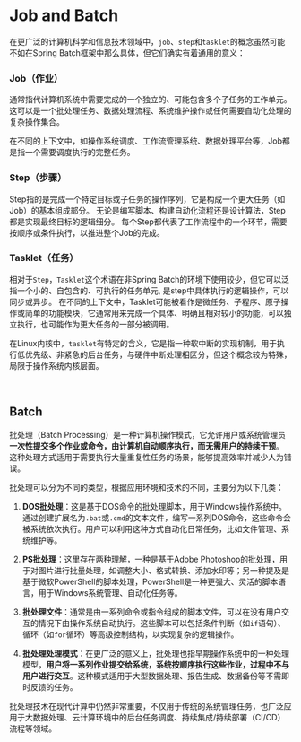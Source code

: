 # Job and Batch
在更广泛的计算机科学和信息技术领域中，`job`、`step`和`tasklet`的概念虽然可能不如在Spring Batch框架中那么具体，但它们确实有着通用的意义：

### Job（作业）
通常指代计算机系统中需要完成的一个独立的、可能包含多个子任务的工作单元。
这可以是一个批处理任务、数据处理流程、系统维护操作或任何需要自动化处理的复杂操作集合。

在不同的上下文中，如操作系统调度、工作流管理系统、数据处理平台等，Job都是指一个需要调度执行的完整任务。

### Step（步骤）
Step指的是完成一个特定目标或子任务的操作序列，它是构成一个更大任务（如Job）的基本组成部分。
无论是编写脚本、构建自动化流程还是设计算法，Step都是实现最终目标的逻辑细分。
每个Step都代表了工作流程中的一个环节，需要按顺序或条件执行，以推进整个Job的完成。

### Tasklet（任务）
相对于`Step`，`Tasklet`这个术语在非Spring Batch的环境下使用较少，但它可以泛指一个小的、自包含的、可执行的任务单元, 是step中具体执行的逻辑操作，可以同步或异步。
在不同的上下文中，Tasklet可能被看作是微任务、子程序、原子操作或简单的功能模块，它通常用来完成一个具体、明确且相对较小的功能，可以独立执行，也可能作为更大任务的一部分被调用。

在Linux内核中，`tasklet`有特定的含义，它是指一种软中断的实现机制，用于执行低优先级、非紧急的后台任务，与硬件中断处理相区分，但这个概念较为特殊，局限于操作系统内核层面。

<br>

## Batch
批处理（Batch Processing）是一种计算机操作模式，它允许用户或系统管理员<strong>一次性提交多个作业或命令，由计算机自动顺序执行，而无需用户的持续干预</strong>。
这种处理方式适用于需要执行大量重复性任务的场景，能够提高效率并减少人为错误。

批处理可以分为不同的类型，根据应用环境和技术的不同，主要分为以下几类：

1. **DOS批处理**：这是基于DOS命令的批处理脚本，用于Windows操作系统中。通过创建扩展名为`.bat`或`.cmd`的文本文件，编写一系列DOS命令，这些命令会被系统依次执行。用户可以利用这种方式自动化日常任务，比如文件管理、系统维护等。

2. **PS批处理**：这里存在两种理解，一种是基于Adobe Photoshop的批处理，用于对图片进行批量处理，如调整大小、格式转换、添加水印等；另一种提及是基于微软PowerShell的脚本处理，PowerShell是一种更强大、灵活的脚本语言，用于Windows系统管理、自动化任务等。

3. **批处理文件**：通常是由一系列命令或指令组成的脚本文件，可以在没有用户交互的情况下由操作系统自动执行。这些脚本可以包括条件判断（如`if`语句）、循环（如`for`循环）等高级控制结构，以实现复杂的逻辑操作。

4. **批处理处理模式**：在更广泛的意义上，批处理也指早期操作系统中的一种处理模型，<strong>用户将一系列作业提交给系统，系统按顺序执行这些作业，过程中不与用户进行交互</strong>。这种模式适用于大型数据处理、报告生成、数据备份等不需即时反馈的任务。

批处理技术在现代计算中仍然非常重要，不仅用于传统的系统管理任务，也广泛应用于大数据处理、云计算环境中的后台任务调度、持续集成/持续部署（CI/CD）流程等领域。